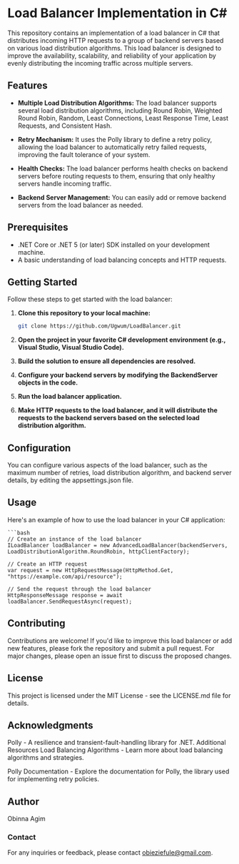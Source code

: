 # Load Balancer Implementation in C#

This repository contains an implementation of a load balancer in C# that distributes incoming HTTP requests to a group of backend servers based on various load distribution algorithms. This load balancer is designed to improve the availability, scalability, and reliability of your application by evenly distributing the incoming traffic across multiple servers.

## Features

- **Multiple Load Distribution Algorithms:** The load balancer supports several load distribution algorithms, including Round Robin, Weighted Round Robin, Random, Least Connections, Least Response Time, Least Requests, and Consistent Hash.

- **Retry Mechanism:** It uses the Polly library to define a retry policy, allowing the load balancer to automatically retry failed requests, improving the fault tolerance of your system.

- **Health Checks:** The load balancer performs health checks on backend servers before routing requests to them, ensuring that only healthy servers handle incoming traffic.

- **Backend Server Management:** You can easily add or remove backend servers from the load balancer as needed.

## Prerequisites

- .NET Core or .NET 5 (or later) SDK installed on your development machine.
- A basic understanding of load balancing concepts and HTTP requests.

## Getting Started

Follow these steps to get started with the load balancer:

1. **Clone this repository to your local machine:**

   ```bash
   git clone https://github.com/Ugwum/LoadBalancer.git

2. **Open the project in your favorite C# development environment (e.g., Visual Studio, Visual Studio Code).**

3. **Build the solution to ensure all dependencies are resolved.**

4. **Configure your backend servers by modifying the BackendServer objects in the code.**

5. **Run the load balancer application.**

6. **Make HTTP requests to the load balancer, and it will distribute the requests to the backend servers based on the selected load distribution algorithm.**

## Configuration

You can configure various aspects of the load balancer, such as the maximum number of retries, load distribution algorithm, and backend server details, by editing the appsettings.json file.

## Usage
Here's an example of how to use the load balancer in your C# application:

	```bash
	// Create an instance of the load balancer
	ILoadBalancer loadBalancer = new AdvancedLoadBalancer(backendServers, LoadDistributionAlgorithm.RoundRobin, httpClientFactory);

	// Create an HTTP request
	var request = new HttpRequestMessage(HttpMethod.Get, "https://example.com/api/resource");

	// Send the request through the load balancer
	HttpResponseMessage response = await loadBalancer.SendRequestAsync(request);


## Contributing
Contributions are welcome! If you'd like to improve this load balancer or add new features, please fork the repository and submit a pull request. For major changes, please open an issue first to discuss the proposed changes.

## License
This project is licensed under the MIT License - see the LICENSE.md file for details.

## Acknowledgments
Polly - A resilience and transient-fault-handling library for .NET.
Additional Resources
Load Balancing Algorithms - Learn more about load balancing algorithms and strategies.

Polly Documentation - Explore the documentation for Polly, the library used for implementing retry policies.

## Author
Obinna Agim 

### Contact
For any inquiries or feedback, please contact obieziefule@gmail.com.

